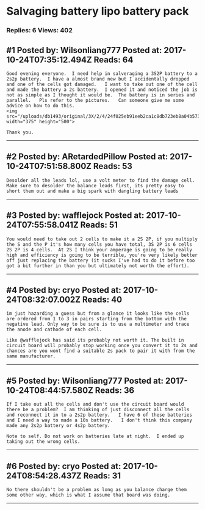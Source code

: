 # Salvaging battery lipo battery pack

### Replies: 6 Views: 402

## \#1 Posted by: Wilsonliang777 Posted at: 2017-10-24T07:35:12.494Z Reads: 64

```
Good evening everyone.  I need help in salveraging a 3S2P battery to a 2s2p battery.  I have a almost brand new but I accidentally dropped and one of the cells got damaged.   I want to take out one of the cell and made the battery a 2s battery.  I opened it and noticed the job is not as simple as I thought it would be.  The battery is in series and parallel.   Pls refer to the pictures.   Can someone give me some advice on how to do this.   
<img src="/uploads/db1493/original/3X/2/4/24f025eb91eeb2ca1c8db723eb8a04b573439167.jpg" width="375" height="500">

Thank you.
```

---
## \#2 Posted by: ARetardedPillow Posted at: 2017-10-24T07:51:58.800Z Reads: 53

```
Desolder all the leads lol, use a volt meter to find the damage cell.
Make sure to desolder the balance leads first, its pretty easy to short them out and make a big spark with dangling battery leads
```

---
## \#3 Posted by: wafflejock Posted at: 2017-10-24T07:55:58.041Z Reads: 51

```
You would need to take out 2 cells to make it a 2S 2P, if you multiply the S and the P it's how many cells you have total, 3S 2P is 6 cells 2S 2P is 4 cells.  At 2S I think your amperage is going to be really high and efficiency is going to be terrible, you're very likely better off just replacing the battery (it sucks I've had to do it before too got a bit further in than you but ultimately not worth the effort).
```

---
## \#4 Posted by: cryo Posted at: 2017-10-24T08:32:07.002Z Reads: 40

```
im just hazarding a guess but from a glance it looks like the cells are ordered from 1 to 3 in pairs starting from the bottom with the negative lead. Only way to be sure is to use a multimeter and trace the anode and cathode of each cell.

Like @wafflejock has said its probably not worth it. The built in circuit board will probably stop working once you convert it to 2s and chances are you wont find a suitable 2s pack to pair it with from the same manufacturer.
```

---
## \#5 Posted by: Wilsonliang777 Posted at: 2017-10-24T08:44:57.580Z Reads: 36

```
If I take out all the cells and don't use the circuit board would there be a problem?  I am thinking of just disconnect all the cells and reconnect it in to a 2s2p battery.   I have 6 of these batteries and I need a way to made a 10s battery.   I don't think this company made any 2s2p battery or 4s2p battery.  

Note to self. Do not work on batteries late at night.  I ended up taking out the wrong cells.
```

---
## \#6 Posted by: cryo Posted at: 2017-10-24T08:54:28.437Z Reads: 31

```
No there shouldn't be a problem as long as you balance charge them some other way, which is what I assume that board was doing.
```

---
